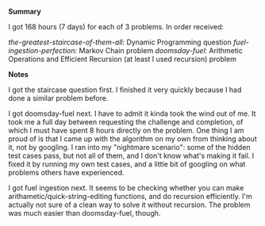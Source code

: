 **Summary**

I got 168 hours (7 days) for each of 3 problems. In order received:

*the-greatest-staircase-of-them-all*: Dynamic Programming question
*fuel-ingestion-perfection*: Markov Chain problem
*doomsday-fuel*: Arithmetic Operations and Efficient Recursion (at least I used recursion) problem 

**Notes**

I got the staircase question first. I finished it very quickly because I had done a similar problem before. 

I got doomsday-fuel next. I have to admit it kinda took the wind out of me. It took me a full day between requesting the challenge and completion, of which I must have spent 8 hours directly on the problem. One thing I am proud of is that I came up with the algorithm on my own from thinking about it, not by googling. I ran into my "nightmare scenario": some of the hidden test cases pass, but not all of them, and I don't know what's making it fail. I fixed it by running my own test cases, and a little bit of googling on what problems others have experienced. 

I got fuel ingestion next. It seems to be checking whether you can make arithametic/quick-string-editing functions, and do recursion efficiently. I'm actually not sure of a clean way to solve it without recursion. The problem was much easier than doomsday-fuel, though.
